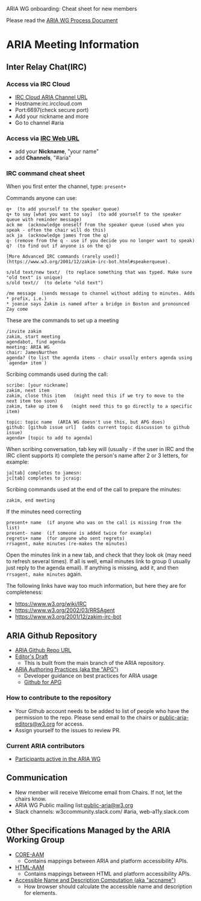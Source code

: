 ARIA WG onboarding: Cheat sheet for new members

Please read the [ARIA WG Process Document](process.md)

# ARIA Meeting Information
## Inter Relay Chat(IRC)
### Access via IRC Cloud
* [IRC Cloud ARIA Channel URL](https://www.irccloud.com/irc/w3.org/channel/aria) 
* Hostname:irc.irccloud.com
* Port:6697(check secure port)
* Add your nickname and more
* Go to channel #aria

### Access via [IRC Web URL](http://irc.w3.org/)
* add your **Nickname**, "your name"
* add **Channels**, "#aria"

### IRC command cheat sheet
When you first enter the channel, type:
`present+`

Commands anyone can use:
```
q+  (to add yourself to the speaker queue)
q+ to say [what you want to say]  (to add yourself to the speaker queue with reminder message)
ack me  (acknowledge oneself from the speaker queue (used when you speak - often the chair will do this)
ack ja  (acknowledge james from the q)
q- (remove from the q - use if you decide you no longer want to speak)
q?  (to find out if anyone is on the q)

[More Advanced IRC commands (rarely used)](https://www.w3.org/2001/12/zakim-irc-bot.html#speakerqueue).

s/old text/new text/  (to replace something that was typed. Make sure "old text" is unique)
s/old text//  (to delete "old text")

/me message  (sends message to channel without adding to minutes. Adds * prefix, i.e.)
* joanie says Zakim is named after a bridge in Boston and pronounced Zay come
```

These are the commands to set up a meeting
```
/invite zakim
zakim, start meeting
agendabot, find agenda
meeting: ARIA WG
chair: JamesNurthen
agenda? (to list the agenda items - chair usually enters agenda using `agenda+ item`)
```

Scribing commands used during the call:
```
scribe: [your nickname]
zakim, next item
zakim, close this item   (might need this if we try to move to the next item too soon)
zakim, take up item 6   (might need this to go directly to a specific item)

topic: topic name  (ARIA WG doesn't use this, but APG does)
github: [github issue url]  (adds current topic discussion to github issue)
agenda+ [topic to add to agenda]
```

When scribing conversation, tab key will (usually - if the user in IRC and the IRC client supports it) complete the person's name after 2 or 3 letters, for example:
```
ja[tab] completes to jamesn: 
jc[tab] completes to jcraig: 
```

Scribing commands used at the end of the call to prepare the minutes:
```
zakim, end meeting 
```
If the minutes need correcting 
```
present+ name  (if anyone who was on the call is missing from the list)
present- name  (if someone is added twice for example)
regrets+ name  (for anyone who sent regrets)
rrsagent, make minutes (re-makes the minutes)
```

Open the minutes link in a new tab, and check that they look ok (may need to refresh several times).
If all is well, email minutes link to group (I usually just reply to the agenda email).
If anything is missing, add it, and then `rrsagent, make minutes` again.

The following links have way too much information, but here they are for completeness:
- https://www.w3.org/wiki/IRC
- https://www.w3.org/2002/03/RRSAgent
- https://www.w3.org/2001/12/zakim-irc-bot

## ARIA Github Repository
* [ARIA Github Repo URL](https://github.com/w3c/aria)
* [Editor's Draft](https://w3c.github.io/aria)
   * This is built from the main branch of the ARIA repository.
* [ARIA Authoring Practices (aka the "APG")](https://www.w3.org/WAI/ARIA/apg/)
   * Developer guidance on best practices for ARIA usage
   * [Github for APG](https://www.w3.org/WAI/ARIA/apg/)
### How to contribute to the repository
* Your Github account needs to be added to list of people who have the permission to the repo. Please send email to the chairs or <public-aria-editors@w3.org> for access.
* Assign yourself to the issues to review PR.
### Current ARIA contributors
* [Participants active in the ARIA WG](https://www.w3.org/groups/wg/aria/participants)
## Communication
* New member will receive Welcome email from Chairs. If not, let the chairs know.
* ARIA WG Public mailing list:public-aria@w3.org
* Slack channels: w3ccommunity.slack.com/ #aria, web-a11y.slack.com
## Other Specifications Managed by the ARIA Working Group
* [CORE-AAM](https://github.com/w3c/core-aam)
   * Contains mappings between ARIA and platform accessibility APIs.
* [HTML-AAM](https://github.com/w3c/html-aam)
   * Contains mappings between HTML and platform accessibility APIs.
* [Accessible Name and Description Computation (aka "accname")](https://github.com/w3c/accame)
   * How browser should calculate the accessible name and description for elements.

